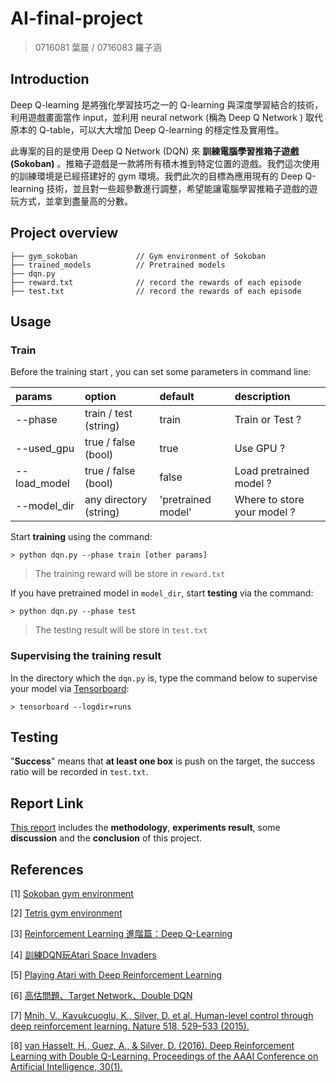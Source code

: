 # AI-final-project
> 0716081 葉晨 / 0716083 羅子涵

## Introduction

Deep Q-learning 是將強化學習技巧之一的 Q-learning 與深度學習結合的技術，利用遊戲畫面當作 input，並利用 neural network (稱為 Deep Q Network ) 取代原本的 Q-table，可以大大增加 Deep Q-learning 的穩定性及實用性。

此專案的目的是使用 Deep Q Network (DQN) 來 **訓練電腦學習推箱子遊戲 (Sokoban)** 。推箱子遊戲是一款將所有積木推到特定位置的遊戲。我們這次使用的訓練環境是已經搭建好的 gym 環境。我們此次的目標為應用現有的 Deep Q-learning 技術，並且對一些超參數進行調整，希望能讓電腦學習推箱子遊戲的遊玩方式，並拿到盡量高的分數。

## Project overview

```
├── gym_sokoban             // Gym environment of Sokoban
├── trained_models          // Pretrained models
├── dqn.py                  
├── reward.txt              // record the rewards of each episode
├── test.txt                // record the rewards of each episode
```

## Usage

### Train
Before the training start , you can set some parameters in command line:

| params | option | default | description |
| :-----| :---- | :---- | :---- |
| --phase | train / test (string) | train | Train or Test ? |
| --used_gpu | true / false (bool) | true | Use GPU ? |
| --load_model | true / false (bool) | false | Load pretrained model ?|
| --model_dir | any directory (string) | 'pretrained model' | Where to store your model ?|

Start **training** using the command:
```
> python dqn.py --phase train [other params]
```
> The training reward will be store in `reward.txt`

If you have pretrained model in `model_dir`, start **testing** via the command:
```
> python dqn.py --phase test
```
> The testing result will be store in `test.txt`

### Supervising the training result

In the directory which the `dqn.py` is, type the command below to supervise your model via [Tensorboard](https://pytorch.org/tutorials/recipes/recipes/tensorboard_with_pytorch.html):
```
> tensorboard --logdir=runs
```

## Testing

"**Success**" means that **at least one box** is push on the target, the success ratio will be recorded in `test.txt`.


## Report Link
[This report](https://docs.google.com/document/d/1xJukNOXyYxqJz3gwPA5f2EANCiOmYOJHpXHXBcki7HU/edit) includes the **methodology**, **experiments result**, some **discussion** and the **conclusion** of this project.

## References

[1] [Sokoban gym environment](https://github.com/mpSchrader/gym-sokoban)

[2] [Tetris gym environment](https://github.com/uvipen/Tetris-deep-Q-learning-pytorch)

[3] [Reinforcement Learning 進階篇：Deep Q-Learning](https://medium.com/pyladies-taiwan/reinforcement-learning-%E9%80%B2%E9%9A%8E%E7%AF%87-deep-q-learning-26b10935a745)

[4] [訓練DQN玩Atari Space Invaders](https://skywalker0803r.medium.com/%E8%A8%93%E7%B7%B4dqn%E7%8E%A9atari-space-invaders-9bc0fc264f5b)

[5] [Playing Atari with Deep Reinforcement Learning](https://arxiv.org/abs/1312.5602)

[6] [高估問題、Target Network、Double DQN](https://www.youtube.com/watch?v=X2-56QN79zc&list=PLvOO0btloRntS5U8rQWT9mHFcUdYOUmIC&index=2)

[7] [Mnih, V., Kavukcuoglu, K., Silver, D. et al. Human-level control through deep reinforcement learning. Nature 518, 529–533 (2015).](https://doi.org/10.1038/nature14236)

[8] [van Hasselt, H., Guez, A., & Silver, D. (2016). Deep Reinforcement Learning with Double Q-Learning. Proceedings of the AAAI Conference on Artificial Intelligence, 30(1).](https://ojs.aaai.org/index.php/AAAI/article/view/10295)



